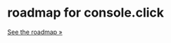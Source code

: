 # roadmap for console.click

[See the roadmap »](https://github.com/console-click/roadmap/projects/1)
